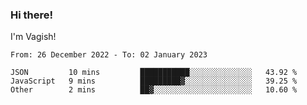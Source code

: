 ### Hi there!

I'm Vagish!

<!--START_SECTION:waka-->

```text
From: 26 December 2022 - To: 02 January 2023

JSON         10 mins         ███████████░░░░░░░░░░░░░░   43.92 %
JavaScript   9 mins          █████████▓░░░░░░░░░░░░░░░   39.25 %
Other        2 mins          ██▓░░░░░░░░░░░░░░░░░░░░░░   10.60 %
```

<!--END_SECTION:waka-->
